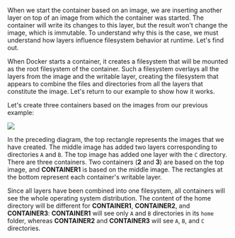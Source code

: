 
When we start the container based on an image, we are inserting another
layer on top of an image from which the container was started. The
container will write its changes to this layer, but the result won't
change the image, which is immutable. To understand why this is the
case, we must understand how layers influence filesystem behavior at
runtime. Let's find out.

When Docker starts a container, it creates a filesystem that will be
mounted as the root filesystem of the container. Such a filesystem
overlays all the layers from the image and the writable layer, creating
the filesystem that appears to combine the files and directories from
all the layers that constitute the image. Let's return to our example to
show how it works.

Let's create three containers based on the images from our previous
example:

![](https://github.com/athertahir/katacoda-scenarios/raw/master/cloud-development-with-wildfly/cloud-development-with-wildfly-chapter-06-01/images/dfdc2c0b-c08f-485e-963d-3913289e7ad9.png)

In the preceding diagram, the top rectangle represents the images that
we have created. The middle image has added two layers corresponding to
directories `A` and `B`. The top image has added one
layer with the `C` directory. There are three containers. Two
containers (**2** and **3**) are based on the top image, and
**CONTAINER1** is based on the middle image. The rectangles at the
bottom represent each container's writable layer.

Since all layers have been combined into one filesystem, all containers
will see the whole operating system distribution. The content of the
home directory will be different for **CONTAINER1**, **CONTAINER2**, and
**CONTAINER3**: **CONTAINER1** will see only `A` and
`B` directories in its `home` folder, whereas
**CONTAINER2** and **CONTAINER3** will see `A`, `B`,
and `C` directories.
